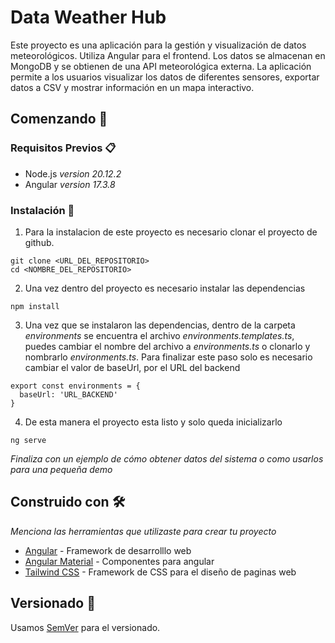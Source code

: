 <!-- # Front

This project was generated with [Angular CLI](https://github.com/angular/angular-cli) version 17.3.6.

## Development server

Run `ng serve` for a dev server. Navigate to `http://localhost:4200/`. The application will automatically reload if you change any of the source files. -->
# Data Weather Hub

Este proyecto es una aplicación para la gestión y visualización de datos meteorológicos. Utiliza Angular para el frontend. Los datos se almacenan en MongoDB y se obtienen de una API meteorológica externa. La aplicación permite a los usuarios visualizar los datos de diferentes sensores, exportar datos a CSV y mostrar información en un mapa interactivo.

## Comenzando 🚀

<!-- Mira **Deployment** para conocer como desplegar el proyecto. -->


### Requisitos Previos 📋
  
- Node.js _version 20.12.2_
- Angular _version 17.3.8_


### Instalación 🔧

1. Para la instalacion de este proyecto es necesario clonar el proyecto de github.
```
git clone <URL_DEL_REPOSITORIO>
cd <NOMBRE_DEL_REPOSITORIO>
```

2. Una vez dentro del proyecto es necesario instalar las dependencias

```
npm install
```

3. Una vez que se instalaron las dependencias, dentro de la carpeta _environments_ se encuentra el archivo _environments.templates.ts_, puedes cambiar el nombre del archivo a _environments.ts_ o clonarlo y nombrarlo _environments.ts_. Para finalizar este paso solo es necesario cambiar el valor de baseUrl, por el URL del backend

```
export const environments = {
  baseUrl: 'URL_BACKEND'
}
```

4. De esta manera el proyecto esta  listo y solo queda inicializarlo
```
ng serve
```

_Finaliza con un ejemplo de cómo obtener datos del sistema o como usarlos para una pequeña demo_

<!-- ## Despliegue 📦

_Agrega notas adicionales sobre como hacer deploy_ -->

## Construido con 🛠️

_Menciona las herramientas que utilizaste para crear tu proyecto_

* [Angular](https://angular.dev/overview) - Framework de desarrolllo web 
* [Angular Material](https://v17.material.angular.io/) - Componentes para angular
* [Tailwind CSS](https://tailwindcss.com/docs/installation) - Framework de CSS para el diseño de paginas web

<!-- ## Contribuyendo 🖇️

Por favor lee el [CONTRIBUTING.md](https://gist.github.com/villanuevand/xxxxxx) para detalles de nuestro código de conducta, y el proceso para enviarnos pull requests. -->

<!-- ## Wiki 📖

Puedes encontrar mucho más de cómo utilizar este proyecto en nuestra [Wiki](https://github.com/tu/proyecto/wiki) -->

## Versionado 📌

Usamos [SemVer](http://semver.org/) para el versionado.
<!-- ## Autores ✒️

_Menciona a todos aquellos que ayudaron a levantar el proyecto desde sus inicios_

* **Andrés Villanueva** - *Trabajo Inicial* - [villanuevand](https://github.com/villanuevand)
* **Fulanito Detal** - *Documentación* - [fulanitodetal](#fulanito-de-tal) -->

<!-- También puedes mirar la lista de todos los [contribuyentes](https://github.com/your/project/contributors) quíenes han participado en este proyecto.  -->

<!-- ## Licencia 📄

Este proyecto está bajo la Licencia (Tu Licencia) - mira el archivo [LICENSE.md](LICENSE.md) para detalles -->

<!-- ## Expresiones de Gratitud 🎁

* Comenta a otros sobre este proyecto 📢
* Invita una cerveza 🍺 o un café ☕ a alguien del equipo. 
* Da las gracias públicamente 🤓.
* Dona con cripto a esta dirección: `0xf253fc233333078436d111175e5a76a649890000`
* etc. -->



